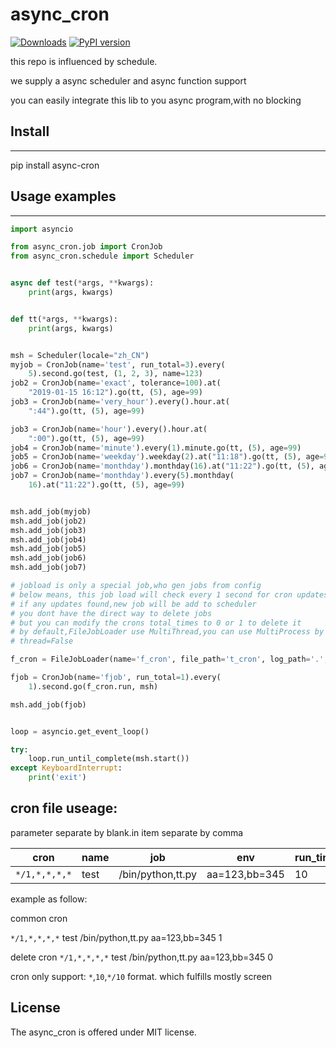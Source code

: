 # async_cron
[![Downloads](https://pepy.tech/badge/async-cron)](https://pepy.tech/project/async-cron)
[![PyPI version](https://badge.fury.io/py/async-cron.svg)](https://badge.fury.io/py/async-cron)

this repo is influenced by schedule.

we supply a async scheduler and async function support

you can easily integrate this lib to you async program,with no blocking

## Install

--------------

pip install async-cron

## Usage examples

--------------


```python
import asyncio

from async_cron.job import CronJob
from async_cron.schedule import Scheduler


async def test(*args, **kwargs):
    print(args, kwargs)


def tt(*args, **kwargs):
    print(args, kwargs)


msh = Scheduler(locale="zh_CN")
myjob = CronJob(name='test', run_total=3).every(
    5).second.go(test, (1, 2, 3), name=123)
job2 = CronJob(name='exact', tolerance=100).at(
    "2019-01-15 16:12").go(tt, (5), age=99)
job3 = CronJob(name='very_hour').every().hour.at(
    ":44").go(tt, (5), age=99)

job3 = CronJob(name='hour').every().hour.at(
    ":00").go(tt, (5), age=99)
job4 = CronJob(name='minute').every(1).minute.go(tt, (5), age=99)
job5 = CronJob(name='weekday').weekday(2).at("11:18").go(tt, (5), age=99)
job6 = CronJob(name='monthday').monthday(16).at("11:22").go(tt, (5), age=99)
job7 = CronJob(name='monthday').every(5).monthday(
    16).at("11:22").go(tt, (5), age=99)


msh.add_job(myjob)
msh.add_job(job2)
msh.add_job(job3)
msh.add_job(job4)
msh.add_job(job5)
msh.add_job(job6)
msh.add_job(job7)

# jobload is only a special job,who gen jobs from config
# below means, this job load will check every 1 second for cron updates
# if any updates found,new job will be add to scheduler
# you dont have the direct way to delete jobs
# but you can modify the crons total_times to 0 or 1 to delete it
# by default,FileJobLoader use MultiThread,you can use MultiProcess by add
# thread=False

f_cron = FileJobLoader(name='f_cron', file_path='t_cron', log_path='.',thread=False)

fjob = CronJob(name='fjob', run_total=1).every(
    1).second.go(f_cron.run, msh)

msh.add_job(fjob)


loop = asyncio.get_event_loop()

try:
    loop.run_until_complete(msh.start())
except KeyboardInterrupt:
    print('exit')
```

## cron file useage:

parameter separate by blank.in item separate by comma

cron|name|job|env|run_times
-|-|-|-|-
`*/1,*,*,*,*`|test|/bin/python,tt.py|aa=123,bb=345|10

example as follow:

common cron

`*/1,*,*,*,*` test /bin/python,tt.py aa=123,bb=345 1

delete cron
`*/1,*,*,*,*` test /bin/python,tt.py aa=123,bb=345 0

cron only support:
 `*`,`10`,`*/10` format. which fulfills mostly screen


License
-------

The async_cron is offered under MIT license.
